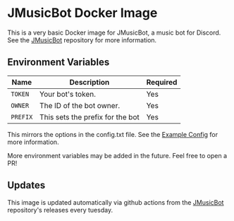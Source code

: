 # JMusicBot Docker Image

This is a very basic Docker image for JMusicBot, a music bot for Discord.
See the [JMusicBot](https://github.com/jagrosh/MusicBot) repository for more information.

## Environment Variables

| Name | Description | Required |
|------|-------------|----------|
| `TOKEN` | Your bot's token. | Yes |
| `OWNER` | The ID of the bot owner. | Yes |
| `PREFIX` | This sets the prefix for the bot | Yes |

This mirrors the options in the config.txt file. See the [Example Config](https://jmusicbot.com/config/) for more information.

More environment variables may be added in the future. Feel free to open a PR!

## Updates

This image is updated automatically via github actions from the [JMusicBot](https://github.com/jagrosh/MusicBot) repository's releases every tuesday.
